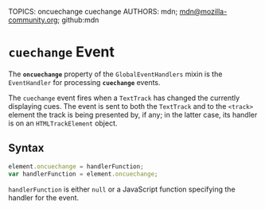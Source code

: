 TOPICS: oncuechange
        cuechange
AUTHORS: mdn; mdn@mozilla-community.org; github:mdn

# `cuechange` Event

The **`oncuechange`** property of the `GlobalEventHandlers` mixin is the `EventHandler` for
processing **`cuechange`** events.

The `cuechange` event fires when a `TextTrack` has changed the currently displaying cues. The event
is sent to both the `TextTrack` and to the `<track>` element the track is being presented by, if any;
in the latter case, its handler is on an `HTMLTrackElement` object.

## Syntax

```javascript
element.oncuechange = handlerFunction;
var handlerFunction = element.oncuechange;
```

`handlerFunction` is either `null` or a JavaScript function specifying the handler for the event.
